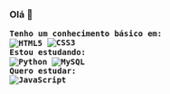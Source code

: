 ### Olá 👋
 <div style="display: block">
  <kbd align="center">
    <b>Tenho um conhecimento básico em:<b/>
        <br />
        <img
            align="center"
            alt="HTML5"
            src="https://img.shields.io/badge/HTML5-E34F26?style=for-the-badge&logo=html5&logoColor=white"
        />
        <img
            alt="CSS3"
            src="https://img.shields.io/badge/CSS3-1572B6?style=for-the-badge&logo=css3&logoColor=white"
        />
        <br />
        <kbd align="center">
            <kbd>Estou estudando:</kbd>
            <br />
            <img
                align="center"
                alt="Python"
                src="https://img.shields.io/badge/Python-14354C?style=for-the-badge&logo=python&logoColor=white"
            />
            <img
                align="center"
                alt="MySQL"
                src="https://img.shields.io/badge/MySQL-00000F?style=for-the-badge&logo=mysql&logoColor=white"
            />
        </kbd>
        <br />
        <kbd align="center">
            <b>Quero estudar:</b>
            <br />
            <img
                align="center"
                alt="JavaScript"
                src="https://img.shields.io/badge/JavaScript-323330?style=for-the-badge&logo=javascript&logoColor=F7DF1E"
            />
        </kbd>
    </kbd>
</div>

<!--
**GuilhermeCostaLima/GuilhermeCostaLima** is a ✨ _special_ ✨ repository because its `README.md` (this file) appears on your GitHub profile.

Here are some ideas to get you started:

- 🔭 I’m currently working on ...
- 🌱 I’m currently learning ...
- 👯 I’m looking to collaborate on ...
- 🤔 I’m looking for help with ...
- 💬 Ask me about ...
- 📫 How to reach me: ...
- 😄 Pronouns: ...
- ⚡ Fun fact: ...
-->
